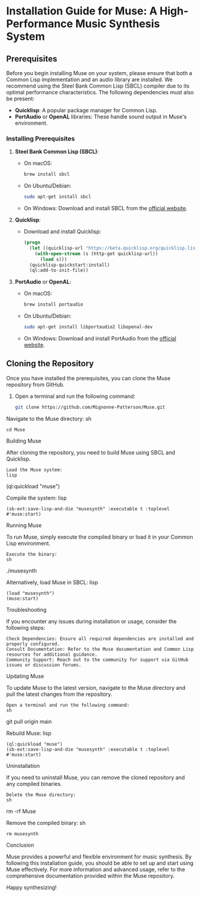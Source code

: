 # Installation Guide for Muse: A High-Performance Music Synthesis System

## Prerequisites
Before you begin installing Muse on your system, please ensure that both a Common Lisp implementation and an audio library are installed. We recommend using the Steel Bank Common Lisp (SBCL) compiler due to its optimal performance characteristics. The following dependencies must also be present:

- **Quicklisp**: A popular package manager for Common Lisp.
- **PortAudio** or **OpenAL** libraries: These handle sound output in Muse's environment.

### Installing Prerequisites
1. **Steel Bank Common Lisp (SBCL)**:
   - On macOS:
     ```sh
     brew install sbcl
     ```
   - On Ubuntu/Debian:
     ```sh
     sudo apt-get install sbcl
     ```
   - On Windows:
     Download and install SBCL from the [official website](http://www.sbcl.org/platform-table.html).

2. **Quicklisp**:
   - Download and install Quicklisp:
     ```lisp
     (progn
       (let ((quicklisp-url "https://beta.quicklisp.org/quicklisp.lisp"))
         (with-open-stream (s (http-get quicklisp-url))
           (load s)))
       (quicklisp-quickstart:install)
       (ql:add-to-init-file))
     ```

3. **PortAudio** or **OpenAL**:
   - On macOS:
     ```sh
     brew install portaudio
     ```
   - On Ubuntu/Debian:
     ```sh
     sudo apt-get install libportaudio2 libopenal-dev
     ```
   - On Windows:
     Download and install PortAudio from the [official website](http://www.portaudio.com/download.html).

## Cloning the Repository
Once you have installed the prerequisites, you can clone the Muse repository from GitHub.

1. Open a terminal and run the following command:
   ```sh
   git clone https://github.com/Mignonne-Patterson/Muse.git
   ```

Navigate to the Muse directory:
sh

    cd Muse

Building Muse

After cloning the repository, you need to build Muse using SBCL and Quicklisp.

    Load the Muse system:
    lisp

(ql:quickload "muse")

Compile the system:
lisp

    (sb-ext:save-lisp-and-die "musesynth" :executable t :toplevel #'muse:start)

Running Muse

To run Muse, simply execute the compiled binary or load it in your Common Lisp environment.

    Execute the binary:
    sh

./musesynth

Alternatively, load Muse in SBCL:
lisp

    (load "musesynth")
    (muse:start)

Troubleshooting

If you encounter any issues during installation or usage, consider the following steps:

    Check Dependencies: Ensure all required dependencies are installed and properly configured.
    Consult Documentation: Refer to the Muse documentation and Common Lisp resources for additional guidance.
    Community Support: Reach out to the community for support via GitHub issues or discussion forums.

Updating Muse

To update Muse to the latest version, navigate to the Muse directory and pull the latest changes from the repository.

    Open a terminal and run the following command:
    sh

git pull origin main

Rebuild Muse:
lisp

    (ql:quickload "muse")
    (sb-ext:save-lisp-and-die "musesynth" :executable t :toplevel #'muse:start)

Uninstallation

If you need to uninstall Muse, you can remove the cloned repository and any compiled binaries.

    Delete the Muse directory:
    sh

rm -rf Muse

Remove the compiled binary:
sh

    rm musesynth

Conclusion

Muse provides a powerful and flexible environment for music synthesis. By following this installation guide, you should be able to set up and start using Muse effectively. For more information and advanced usage, refer to the comprehensive documentation provided within the Muse repository.

Happy synthesizing!
